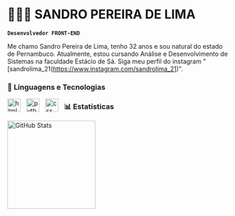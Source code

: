 # 👩🏻‍💻 SANDRO PEREIRA DE LIMA

**`Desenvolvedor FRONT-END`**

Me chamo Sandro Pereira de Lima, tenho 32 anos e sou natural do estado de Pernambuco. Atualmente, estou cursando Análise e Desenvolvimento de Sistemas  na faculdade Estácio de Sá. Siga  meu perfil do instagram  "[sandrolima_21(https://www.instagram.com/sandrolima_21)".


### 🤖 Linguagens e Tecnologias


<img 
    align="left" 
    alt="html-5"
    title="html-5" 
    width="30px" 
    style="padding-right: 10px;" 
    src="https://upload.wikimedia.org/wikipedia/commons/thumb/8/82/Devicon-html5-plain.svg/512px-Devicon-html5-plain.svg.png?20190106214352)"
    />
    <img 
    align="left" 
    alt="python"
    title="python" 
    width="30px" 
    style="padding-right: 10px;" 
    src="https://cdn.jsdelivr.net/gh/devicons/devicon@latest/icons/python/python-original.svg"
    />
    
<img 
    align="left" 
    alt="css"
    title="css" 
    width="30px" 
    style="padding-right: 10px;" 
    src="https://github.com/user-attachments/assets/b0e91bfb-78c6-43ca-bcbd-7076af03a8c4"
    />
    


### 📊 Estatísticas

<p>
  <img 
    align="left" 
    alt="GitHub Stats" 
    height="200" 
    style="padding-right: 10px;" 
    src="https://github-readme-stats.vercel.app/api?username=YOLEzn&show_icons=true&theme=tokyonight&include_all_commits=true&locale=pt-br" 
  />
